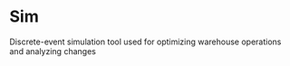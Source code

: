 # Sim
Discrete-event simulation tool used for optimizing warehouse operations and analyzing changes
